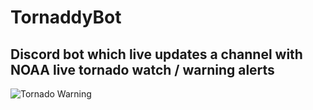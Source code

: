 # TornaddyBot
## Discord bot which live updates a channel with NOAA live tornado watch / warning alerts

![Tornado Warning](https://raw.githubusercontent.com/SurrealisticRabbit/Tornado/main/readme_images/warning.png)

